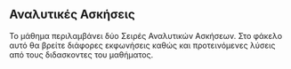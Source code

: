 ## Αναλυτικές Ασκήσεις
Το μάθημα περιλαμβάνει δύο Σειρές Αναλυτικών Ασκήσεων. Στο φάκελο αυτό θα βρείτε διάφορες εκφωνήσεις καθώς και προτεινόμενες 
λύσεις από τους διδασκοντες του μαθήματος.

